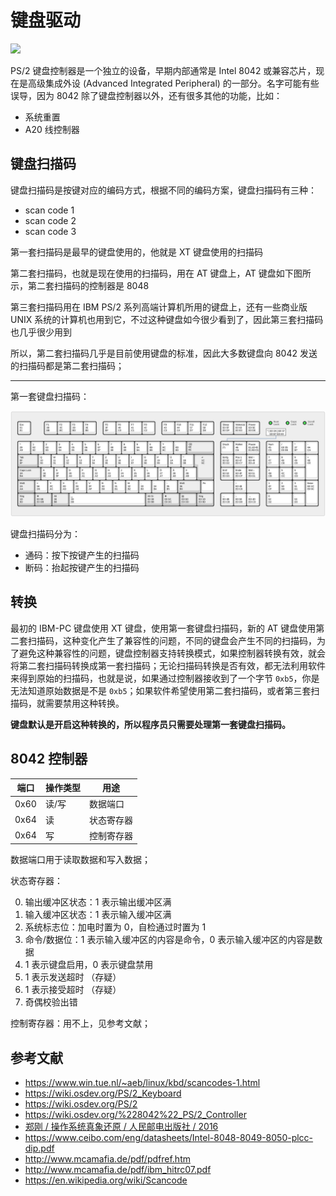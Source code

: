 # 键盘驱动

![](./images/ps2_controller.drawio.svg)

PS/2 键盘控制器是一个独立的设备，早期内部通常是 Intel 8042 或兼容芯片，现在是高级集成外设 (Advanced Integrated Peripheral) 的一部分。名字可能有些误导，因为 8042 除了键盘控制器以外，还有很多其他的功能，比如：

- 系统重置
- A20 线控制器

## 键盘扫描码

键盘扫描码是按键对应的编码方式，根据不同的编码方案，键盘扫描码有三种：

- scan code 1
- scan code 2
- scan code 3

第一套扫描码是最早的键盘使用的，他就是 XT 键盘使用的扫描码

第二套扫描码，也就是现在使用的扫描码，用在 AT 键盘上，AT 键盘如下图所示，第二套扫描码的控制器是 8048

第三套扫描码用在 IBM PS/2 系列高端计算机所用的键盘上，还有一些商业版 UNIX 系统的计算机也用到它，不过这种键盘如今很少看到了，因此第三套扫描码也几乎很少用到

所以，第二套扫描码几乎是目前使用键盘的标准，因此大多数键盘向 8042 发送的扫描码都是第二套扫描码；

----

第一套键盘扫描码：

![](./images/keyboard_scancode.svg)

键盘扫描码分为：

- 通码：按下按键产生的扫描码
- 断码：抬起按键产生的扫描码

## 转换

最初的 IBM-PC 键盘使用 XT 键盘，使用第一套键盘扫描码，新的 AT 键盘使用第二套扫描码，这种变化产生了兼容性的问题，不同的键盘会产生不同的扫描码，为了避免这种兼容性的问题，键盘控制器支持转换模式，如果控制器转换有效，就会将第二套扫描码转换成第一套扫描码；无论扫描码转换是否有效，都无法利用软件来得到原始的扫描码，也就是说，如果通过控制器接收到了一个字节 `0xb5`，你是无法知道原始数据是不是 `0xb5`；如果软件希望使用第二套扫描码，或者第三套扫描码，就需要禁用这种转换。

**键盘默认是开启这种转换的，所以程序员只需要处理第一套键盘扫描码。**

## 8042 控制器

| 端口 | 操作类型 | 用途       |
| ---- | -------- | ---------- |
| 0x60 | 读/写    | 数据端口   |
| 0x64 | 读       | 状态寄存器 |
| 0x64 | 写       | 控制寄存器 |

数据端口用于读取数据和写入数据；

状态寄存器：

0. 输出缓冲区状态：1 表示输出缓冲区满
1. 输入缓冲区状态：1 表示输入缓冲区满
2. 系统标志位：加电时置为 0，自检通过时置为 1
3. 命令/数据位：1 表示输入缓冲区的内容是命令，0 表示输入缓冲区的内容是数据
4. 1 表示键盘启用，0 表示键盘禁用
5. 1 表示发送超时 （存疑）
6. 1 表示接受超时 （存疑）
7. 奇偶校验出错

控制寄存器：用不上，见参考文献；

## 参考文献

- <https://www.win.tue.nl/~aeb/linux/kbd/scancodes-1.html>
- <https://wiki.osdev.org/PS/2_Keyboard>
- <https://wiki.osdev.org/PS/2>
- <https://wiki.osdev.org/%228042%22_PS/2_Controller>
- [郑刚 / 操作系统真象还原 / 人民邮电出版社 / 2016](https://book.douban.com/subject/26745156/)
- <https://www.ceibo.com/eng/datasheets/Intel-8048-8049-8050-plcc-dip.pdf>
- <http://www.mcamafia.de/pdf/pdfref.htm>
- <http://www.mcamafia.de/pdf/ibm_hitrc07.pdf>
- <https://en.wikipedia.org/wiki/Scancode>
